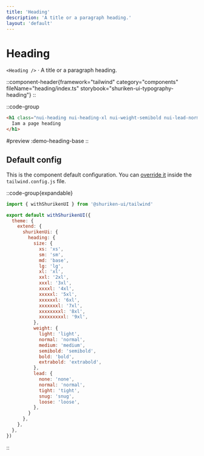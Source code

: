 ```yaml
---
title: 'Heading'
description: 'A title or a paragraph heading.'
layout: 'default'
---
```


# Heading

`<Heading />` · A title or a paragraph heading.

::component-header{framework="tailwind" category="components" fileName="heading/index.ts" storybook="shuriken-ui-typography-heading"}
::

::code-group

```html [demo-heading-base.html]
<h1 class="nui-heading nui-heading-xl nui-weight-semibold nui-lead-normal">
  Iam a page heading
</h1>
```

#preview
:demo-heading-base
::

## Default config

This is the component default configuration. You can [override it](/docs/tailwind/theming/configuration) inside the `tailwind.config.js` file.

::code-group{expandable}

```js [tailwind.config.js]
import { withShurikenUI } from '@shuriken-ui/tailwind'

export default withShurikenUI({
  theme: {
    extend: {
      shurikenUi: {
        heading: {
          size: {
            xs: 'xs',
            sm: 'sm',
            md: 'base',
            lg: 'lg',
            xl: 'xl',
            xxl: '2xl',
            xxxl: '3xl',
            xxxxl: '4xl',
            xxxxxl: '5xl',
            xxxxxxl: '6xl',
            xxxxxxxl: '7xl',
            xxxxxxxxl: '8xl',
            xxxxxxxxxl: '9xl',
          },
          weight: {
            light: 'light',
            normal: 'normal',
            medium: 'medium',
            semibold: 'semibold',
            bold: 'bold',
            extrabold: 'extrabold',
          },
          lead: {
            none: 'none',
            normal: 'normal',
            tight: 'tight',
            snug: 'snug',
            loose: 'loose',
          },
        }
      },
    },
  },
})
```
::